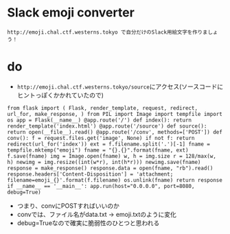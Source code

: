 # Slack emoji converter
```
http://emoji.chal.ctf.westerns.tokyo で自分だけのSlack用絵文字を作りましょう！
```

# do
- `http://emoji.chal.ctf.westerns.tokyo/source`にアクセス(ソースコードにヒントっぽくかかれていたので)

```
from flask import ( Flask, render_template, request, redirect, url_for, make_response, ) from PIL import Image import tempfile import os app = Flask(__name__) @app.route('/') def index(): return render_template('index.html') @app.route('/source') def source(): return open(__file__).read() @app.route('/conv', methods=['POST']) def conv(): f = request.files.get('image', None) if not f: return redirect(url_for('index')) ext = f.filename.split('.')[-1] fname = tempfile.mktemp("emoji") fname = "{}.{}".format(fname, ext) f.save(fname) img = Image.open(fname) w, h = img.size r = 128/max(w, h) newimg = img.resize((int(w*r), int(h*r))) newimg.save(fname) response = make_response() response.data = open(fname, "rb").read() response.headers['Content-Disposition'] = 'attachment; filename=emoji_{}'.format(f.filename) os.unlink(fname) return response if __name__ == '__main__': app.run(host="0.0.0.0", port=8080, debug=True)
```
- つまり、convにPOSTすればいいのか
- convでは、ファイル名がdata.txt -> emoji.txtのように変化
- debug=Trueなので確実に脆弱性のひとつと思われる